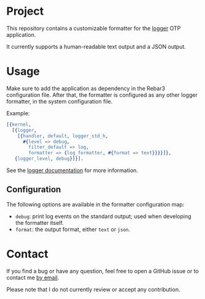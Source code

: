 # Project
This repository contains a customizable formatter for the
[logger](https://erlang.org/doc/man/logger.html) OTP application.

It currently supports a human-readable text output and a JSON output.

# Usage
Make sure to add the application as dependency in the Rebar3 configuration
file. After that, the formatter is configured as any other logger formatter,
in the system configuration file.

Example:
```erlang
[{kernel,
  [{logger,
    [{handler, default, logger_std_h,
      #{level => debug,
        filter_default => log,
        formatter => {log_formatter, #{format => text}}}}]},
   {logger_level, debug}]}].
```

See the [logger
documentation](https://erlang.org/doc/apps/kernel/logger_chapter.html) for
more information.

## Configuration
The following options are available in the formatter configuration map:
- `debug`: print log events on the standard output; used when developing the
  formatter itself.
- `format`: the output format, either `text` or `json`.

# Contact
If you find a bug or have any question, feel free to open a GitHub issue or to
contact me [by email](mailto:khaelin@gmail.com).

Please note that I do not currently review or accept any contribution.
